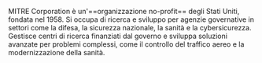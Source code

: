 MITRE Corporation è un'==organizzazione no-profit== degli Stati Uniti, fondata nel 1958. Si occupa di ricerca e sviluppo per agenzie governative in settori come la difesa, la sicurezza nazionale, la sanità e la cybersicurezza. Gestisce centri di ricerca finanziati dal governo e sviluppa soluzioni avanzate per problemi complessi, come il controllo del traffico aereo e la modernizzazione della sanità.